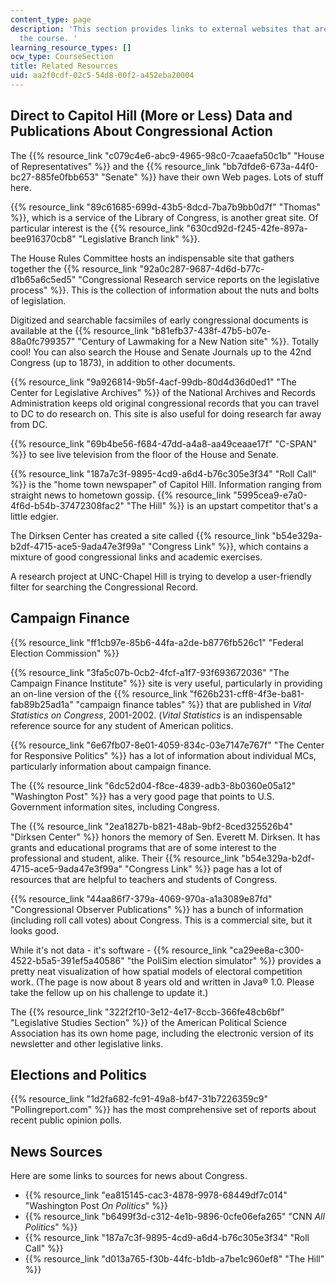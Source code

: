 ```yaml
---
content_type: page
description: 'This section provides links to external websites that are useful for
  the course. '
learning_resource_types: []
ocw_type: CourseSection
title: Related Resources
uid: aa2f0cdf-02c5-54d8-00f2-a452eba20004
---
```


Direct to Capitol Hill (More or Less) Data and Publications About Congressional Action
--------------------------------------------------------------------------------------

The {{% resource_link "c079c4e6-abc9-4965-98c0-7caaefa50c1b" "House of Representatives" %}} and the {{% resource_link "bb7dfde6-673a-44f0-bc27-885fe0fbb653" "Senate" %}} have their own Web pages. Lots of stuff here.

{{% resource_link "89c61685-699d-43b5-8dcd-7ba7b9bb0d7f" "Thomas" %}}, which is a service of the Library of Congress, is another great site. Of particular interest is the {{% resource_link "630cd92d-f245-42fe-897a-bee916370cb8" "Legislative Branch link" %}}.

The House Rules Committee hosts an indispensable site that gathers together the {{% resource_link "92a0c287-9687-4d6d-b77c-d1b65a6c5ed5" "Congressional Research service reports on the legislative process" %}}. This is the collection of information about the nuts and bolts of legislation.

Digitized and searchable facsimiles of early congressional documents is available at the {{% resource_link "b81efb37-438f-47b5-b07e-88a0fc799357" "Century of Lawmaking for a New Nation site" %}}. Totally cool! You can also search the House and Senate Journals up to the 42nd Congress (up to 1873), in addition to other documents.

{{% resource_link "9a926814-9b5f-4acf-99db-80d4d36d0ed1" "The Center for Legislative Archives" %}} of the National Archives and Records Administration keeps old original congressional records that you can travel to DC to do research on. This site is also useful for doing research far away from DC.

{{% resource_link "69b4be56-f684-47dd-a4a8-aa49ceaae17f" "C-SPAN" %}} to see live television from the floor of the House and Senate.

{{% resource_link "187a7c3f-9895-4cd9-a6d4-b76c305e3f34" "Roll Call" %}} is the "home town newspaper" of Capitol Hill. Information ranging from straight news to hometown gossip. {{% resource_link "5995cea9-e7a0-4f6d-b54b-37472308fac2" "The Hill" %}} is an upstart competitor that's a little edgier.

The Dirksen Center has created a site called {{% resource_link "b54e329a-b2df-4715-ace5-9ada47e3f99a" "Congress Link" %}}, which contains a mixture of good congressional links and academic exercises.

A research project at UNC-Chapel Hill is trying to develop a user-friendly filter for searching the Congressional Record.

Campaign Finance
----------------

{{% resource_link "ff1cb97e-85b6-44fa-a2de-b8776fb526c1" "Federal Election Commission" %}}

{{% resource_link "3fa5c07b-0cb2-4fcf-a1f7-93f693672036" "The Campaign Finance Institute" %}} site is very useful, particularly in providing an on-line version of the {{% resource_link "f626b231-cff8-4f3e-ba81-fab89b25ad1a" "campaign finance tables" %}} that are published in _Vital Statistics on Congress_, 2001-2002. (_Vital Statistics_ is an indispensable reference source for any student of American politics.

{{% resource_link "6e67fb07-8e01-4059-834c-03e7147e767f" "The Center for Responsive Politics" %}} has a lot of information about individual MCs, particularly information about campaign finance.

The {{% resource_link "6dc52d04-f8ce-4839-adb3-8b0360e05a12" "Washington Post" %}} has a very good page that points to U.S. Government information sites, including Congress.

The {{% resource_link "2ea1827b-b821-48ab-9bf2-8ced325526b4" "Dirksen Center" %}} honors the memory of Sen. Everett M. Dirksen. It has grants and educational programs that are of some interest to the professional and student, alike. Their {{% resource_link "b54e329a-b2df-4715-ace5-9ada47e3f99a" "Congress Link" %}} page has a lot of resources that are helpful to teachers and students of Congress.

{{% resource_link "44aa86f7-379a-4069-970a-a1a3089e87fd" "Congressional Observer Publications" %}} has a bunch of information (including roll call votes) about Congress. This is a commercial site, but it looks good.

While it's not data - it's software - {{% resource_link "ca29ee8a-c300-4522-b5a5-391ef5a40586" "the PoliSim election simulator" %}} provides a pretty neat visualization of how spatial models of electoral competition work. (The page is now about 8 years old and written in Java® 1.0. Please take the fellow up on his challenge to update it.)

The {{% resource_link "322f2f10-3e12-4e17-8ccb-366fe48cb6bf" "Legislative Studies Section" %}} of the American Political Science Association has its own home page, including the electronic version of its newsletter and other legislative links.

Elections and Politics
----------------------

{{% resource_link "1d2fa682-fc91-49a8-bf47-31b7226359c9" "Pollingreport.com" %}} has the most comprehensive set of reports about recent public opinion polls.

News Sources
------------

Here are some links to sources for news about Congress.

*   {{% resource_link "ea815145-cac3-4878-9978-68449df7c014" "Washington Post _On Politics_" %}}
*   {{% resource_link "b6499f3d-c312-4e1b-9896-0cfe06efa265" "CNN _All Politics_" %}}
*   {{% resource_link "187a7c3f-9895-4cd9-a6d4-b76c305e3f34" "Roll Call" %}}
*   {{% resource_link "d013a765-f30b-44fc-b1db-a7be1c960ef8" "The Hill" %}}